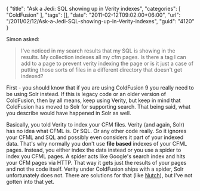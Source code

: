 {
	"title": "Ask a Jedi: SQL showing up in Verity indexes",
	"categories": [
		"ColdFusion"
	],
	"tags": [],
	"date": "2011-02-12T09:02:00+06:00",
	"url": "/2011/02/12/Ask-a-Jedi-SQL-showing-up-in-Verity-indexes",
	"guid": "4120"
}

Simon asked:

<p/>

<blockquote>
I've noticed in my search results that my SQL is showing in the results. My collection indexes all my cfm pages. Is there a tag I can add to a page to prevent verity indexing the page or is it just a case of putting those sorts of files in a different directory that doesn't get indexed?
</blockquote>

<p/>
<!--more-->
First - you should know that if you are using ColdFusion 9 you really need to be using Solr instead. If this is legacy code or an older version of ColdFusion, then by all means, keep using Verity, but keep in mind that ColdFusion has moved to Solr for supporting search. That being said, what you describe would have happened in Solr as well. 

<p/>

Basically, you told Verity to index your CFM files. Verity (and again, Solr) has no idea what CFML is. Or SQL. Or any other code really. So it ignores your CFML and SQL and possibly even considers it part of your indexed data. That's why normally you don't use <b>file based</b> indexes of your CFML pages. Instead, you either index the data instead or you use a spider to index you CFML pages. A spider acts like Google's search index and hits your CFM pages via HTTP. That way it gets just the results of your pages and not the code itself. Verity under ColdFusion ships with a spider, Solr unfortunately does not. There are solutions for that (like <a href="http://nutch.apache.org/">Nutch</a>), but I've not gotten into that yet.